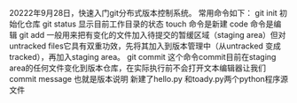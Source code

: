 20222年9月28日，快速入门git分布式版本控制系统。
常用命令如下：
git init 初始化仓库
git status 显示目前工作目录的状态
touch 命令是新建
code 命令是编辑
git add 一般用来把有变化的文件加入待提交的暂缓区域（staging area）但对untracked files它具有双重功效，先将其加入到版本管理中（从untracked 变成 tracked），再加入staging area。
git commit 这个命令commit目前在staging area的任何文件变化到版本仓库，在实际执行前不会打开文本编辑器让我们commit message 也就是版本说明
新建了hello.py 和toady.py两个python程序源文件